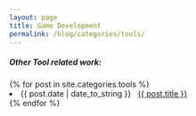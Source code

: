 ```yaml
---
layout: page
title: Game Development
permalink: /blog/categories/tools/
---
```


<h5> Other Tool related work: </h5>

<div class="card">
	{% for post in site.categories.tools %}
		<li class="category-posts"><span>{{ post.date | date_to_string }}</span> &nbsp; <a href="{{ post.url }}">{{ post.title }}</a></li>
	{% endfor %}
</div>

